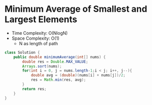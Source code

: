 # Minimum Average of Smallest and Largest Elements

- Time Complexity: O(NlogN)
- Space Complexity: O(1)
  - N as length of path

```java
class Solution {
    public double minimumAverage(int[] nums) {
        double res = Double.MAX_VALUE;
        Arrays.sort(nums);
        for(int i = 0, j = nums.length-1;i < j; i++, j--){
            double avg = (double)(nums[i] + nums[j])/2;
            res = Math.min(res, avg);
        }
        return res;
    }
}
```